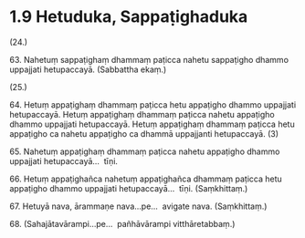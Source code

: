 

# 1.9 Hetuduka, Sappaṭighaduka



(24.)

63\. Nahetuṃ sappaṭighaṃ dhammaṃ paṭicca nahetu sappaṭigho dhammo uppajjati hetupaccayā. (Sabbattha ekaṃ.)

(25.)

64\. Hetuṃ appaṭighaṃ dhammaṃ paṭicca hetu appaṭigho dhammo uppajjati hetupaccayā. Hetuṃ appaṭighaṃ dhammaṃ paṭicca nahetu appaṭigho dhammo uppajjati hetupaccayā. Hetuṃ appaṭighaṃ dhammaṃ paṭicca hetu appaṭigho ca nahetu appaṭigho ca dhammā uppajjanti hetupaccayā. (3)

65\. Nahetuṃ appaṭighaṃ dhammaṃ paṭicca nahetu appaṭigho dhammo uppajjati hetupaccayā…  tīṇi.

66\. Hetuṃ appaṭighañca nahetuṃ appaṭighañca dhammaṃ paṭicca hetu appaṭigho dhammo uppajjati hetupaccayā…  tīṇi. (Saṃkhittaṃ.)

67\. Hetuyā nava, ārammaṇe nava…pe…  avigate nava. (Saṃkhittaṃ.)

68\. (Sahajātavārampi…pe…  pañhāvārampi vitthāretabbaṃ.)



